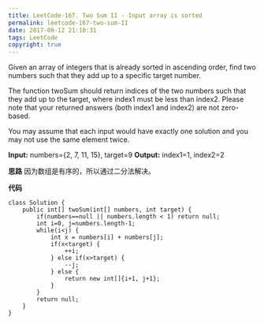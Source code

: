 ```yaml
---
title: LeetCode-167. Two Sum II - Input array is sorted
permalink: leetcode-167-two-sum-II
date: 2017-09-12 21:10:31
tags: LeetCode
copyright: true
---
```


Given an array of integers that is already sorted in ascending order, find two numbers such that they add up to a specific target number.
<!-- more -->
The function twoSum should return indices of the two numbers such that they add up to the target, where index1 must be less than index2. Please note that your returned answers (both index1 and index2) are not zero-based.

You may assume that each input would have exactly one solution and you may not use the same element twice.

__Input:__ numbers={2, 7, 11, 15}, target=9
__Output:__ index1=1, index2=2

__思路__
因为数组是有序的，所以通过二分法解决。

__代码__
```
class Solution {
    public int[] twoSum(int[] numbers, int target) {
        if(numbers==null || numbers.length < 1) return null;
        int i=0, j=numbers.length-1;
        while(i<j) {
            int x = numbers[i] + numbers[j];
            if(x<target) {
                ++i;
            } else if(x>target) {
                --j;
            } else {
                return new int[]{i+1, j+1};
            }
        }
        return null;
    }
}
```

